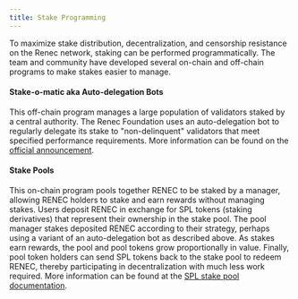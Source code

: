 ```yaml
---
title: Stake Programming
---
```


To maximize stake distribution, decentralization, and censorship resistance on
the Renec network, staking can be performed programmatically. The team
and community have developed several on-chain and off-chain programs to make
stakes easier to manage.

#### Stake-o-matic aka Auto-delegation Bots

This off-chain program manages a large population of validators staked by a
central authority. The Renec Foundation uses an auto-delegation bot to regularly delegate its
stake to "non-delinquent" validators that meet specified performance requirements. More information can be found on the
[official announcement](https://forums.solana.com/t/stake-o-matic-delegation-matching-program/790).

#### Stake Pools

This on-chain program pools together RENEC to be staked by a manager, allowing RENEC
holders to stake and earn rewards without managing stakes.
Users deposit RENEC in exchange for SPL tokens (staking derivatives) that represent their ownership in the stake pool. The pool
manager stakes deposited RENEC according to their strategy, perhaps using a variant
of an auto-delegation bot as described above. As stakes earn rewards, the pool and pool tokens
grow proportionally in value. Finally, pool token holders can send SPL tokens
back to the stake pool to redeem RENEC, thereby participating in decentralization with much
less work required. More information can be found at the
[SPL stake pool documentation](https://spl.solana.com/stake-pool).
